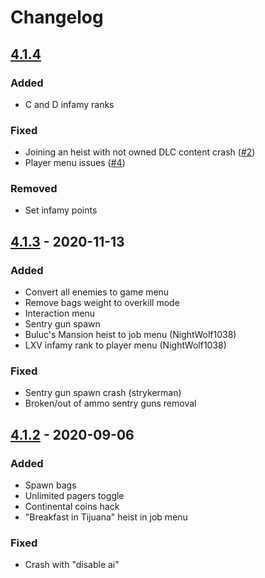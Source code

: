 # Changelog

## [4.1.4]

### Added

- C and D infamy ranks

### Fixed

- Joining an heist with not owned DLC content crash ([#2])
- Player menu issues ([#4])

### Removed

- Set infamy points

## [4.1.3] - 2020-11-13

### Added

- Convert all enemies to game menu
- Remove bags weight to overkill mode
- Interaction menu
- Sentry gun spawn
- Buluc's Mansion heist to job menu (NightWolf1038)
- LXV infamy rank to player menu (NightWolf1038)

### Fixed

- Sentry gun spawn crash (strykerman)
- Broken/out of ammo sentry guns removal

## [4.1.2] - 2020-09-06

### Added

- Spawn bags
- Unlimited pagers toggle
- Continental coins hack
- "Breakfast in Tijuana" heist in job menu

### Fixed

- Crash with "disable ai"

[4.1.4]: https://github.com/pierre-josselin/ultimate-trainer/releases/tag/4.1.4
[4.1.3]: https://github.com/pierre-josselin/ultimate-trainer/releases/tag/4.1.3
[4.1.2]: https://github.com/pierre-josselin/ultimate-trainer/releases/tag/4.1.2

[#2]: https://github.com/pierre-josselin/ultimate-trainer/issues/2
[#4]: https://github.com/pierre-josselin/ultimate-trainer/issues/4